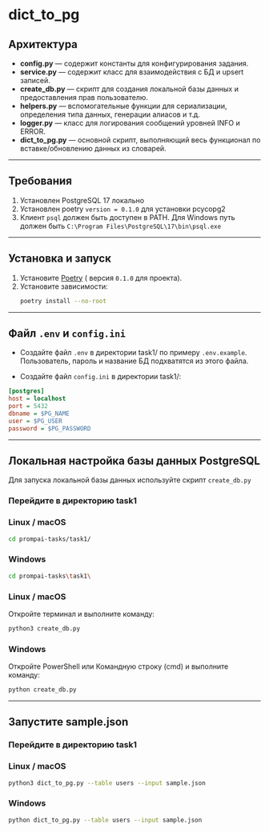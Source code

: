 # dict_to_pg

## Архитектура

- **config.py** — содержит константы для конфигурирования задания.
- **service.py** — содержит класс для взаимодействия с БД и upsert записей.
- **create_db.py** — скрипт для создания локальной базы данных и предоставления прав пользователю.
- **helpers.py** — вспомогательные функции для сериализации, определения типа данных, генерации алиасов и т.д.
- **logger.py** — класс для логирования сообщений уровней INFO и ERROR.
- **dict_to_pg.py** — основной скрипт, выполняющий весь функционал по вставке/обновлению данных из словарей.

---

## Требования

1. Установлен PostgreSQL 17 локально
2. Установлен poetry `version = 0.1.0` для установки pcycopg2
3. Клиент `psql` должен быть доступен в PATH. Для Windows путь должен быть `C:\Program Files\PostgreSQL\17\bin\psql.exe`

---

## Установка и запуск

1. Установите [Poetry](https://python-poetry.org/) ( версия `0.1.0` для проекта).
2. Установите зависимости:
    ```bash
    poetry install --no-root
    ```
---

## Файл `.env` и `config.ini`

- Создайте файл `.env` в директории task1/ по примеру `.env.example`. Пользователь, пароль и название БД подхватятся из этого файла.

- Создайте файл `config.ini` в директории task1/:
```ini
[postgres]
host = localhost
port = 5432
dbname = $PG_NAME
user = $PG_USER
password = $PG_PASSWORD
```

---
## Локальная настройка базы данных PostgreSQL

Для запуска локальной базы данных используйте скрипт `create_db.py`


### Перейдите в директорию task1

### Linux / macOS
```bash
cd prompai-tasks/task1/
```

### Windows
```bash
cd prompai-tasks\task1\
```

### Linux / macOS

Откройте терминал и выполните команду:

```bash
python3 create_db.py
```

### Windows

Откройте PowerShell или Командную строку (cmd) и выполните команду:

```bash
python create_db.py
```

---
## Запустите sample.json


### Перейдите в директорию task1

### Linux / macOS
```bash
python3 dict_to_pg.py --table users --input sample.json
```

### Windows
```bash
python dict_to_pg.py --table users --input sample.json
```